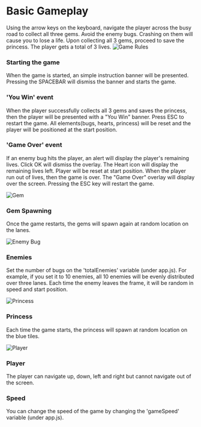 # Basic Gameplay
Using the arrow keys on the keyboard, navigate the player across the busy road to collect all three gems.
Avoid the enemy bugs. Crashing on them will cause you to lose a life. Upon collecting all 3 gems, proceed to save the princess. The player gets a total of 3 lives.
![Game Rules](http://bt7893.github.io/frontend-nanodegree-arcade-game/images/game_rules.png)

### Starting the game
When the game is started, an simple instruction banner will be presented. Pressing the SPACEBAR will dismiss the banner and starts the game.

### 'You Win' event
When the player successfully collects all 3 gems and saves the princess, then the player will be presented with a "You Win" banner. Press ESC to restart the game. All elements(bugs, hearts, princess) will be reset and the player will be positioned at the start position.

### 'Game Over' event
If an enemy bug hits the player, an alert will display the player's remaining lives. Click OK will dismiss the overlay.
The Heart icon will display the remaining lives left. Player will be reset at start position.
When the player run out of lives, then the game is over. The "Game Over" overlay will display over the screen. Pressing the ESC key will restart the game.


![Gem](http://bt7893.github.io/frontend-nanodegree-arcade-game/images/Gem%20Orange.png)
### Gem Spawning
Once the game restarts, the gems will spawn again at random location on the lanes.


![Enemy Bug](http://bt7893.github.io/frontend-nanodegree-arcade-game/images/enemy-bug.png)
### Enemies
Set the number of bugs on the 'totalEnemies' variable (under app.js). For example, if you set it to 10 enemies, all 10 enemies will be evenly distributed over three lanes. Each time the enemy leaves the frame, it will be random in speed and start position.


![Princess](http://bt7893.github.io/frontend-nanodegree-arcade-game/images/char-princess-girl.png)
### Princess
Each time the game starts, the princess will spawn at random location on the blue tiles.


![Player](http://bt7893.github.io/frontend-nanodegree-arcade-game/images/char-boy.png)
### Player
The player can navigate up, down, left and right but cannot navigate out of the screen.

### Speed
You can change the speed of the game by changing the 'gameSpeed' variable (under app.js).

